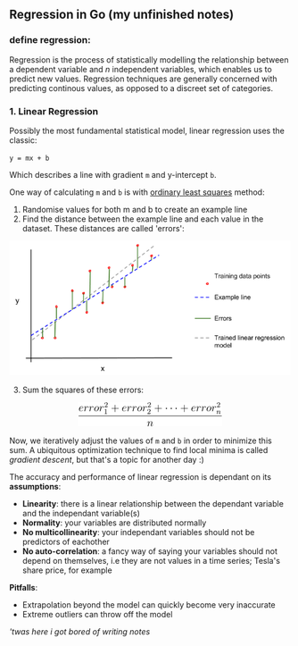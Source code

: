 ## Regression in Go (my unfinished notes)

### define regression:

Regression is the process of statistically modelling the relationship between a dependent variable and _n_ independent variables, which enables us to predict new values. Regression techniques are generally concerned with predicting continous values, as opposed to a discreet set of categories.

### 1. Linear Regression

Possibly the most fundamental statistical model, linear regression uses the classic:

`y = mx + b`

Which describes a line with gradient `m` and y-intercept `b`.

One way of calculating `m` and `b` is with [ordinary least squares](https://en.wikipedia.org/wiki/Ordinary_least_squares) method:

1. Randomise values for both m and b to create an example line
2. Find the distance between the example line and each value in the dataset. These distances are called 'errors':

<img src="./docs/ols.png">

3. Sum the squares of these errors:

<p align="center">
<img src="./docs/eq0.png">
</p>

Now, we iteratively adjust the values of `m` and `b` in order to minimize this sum. A ubiquitous optimization technique to find local minima is called _gradient descent_, but that's a topic for another day :)

The accuracy and performance of linear regression is dependant on its **assumptions**:

- **Linearity**: there is a linear relationship between the dependant variable and the independant variable(s)
- **Normality**: your variables are distributed normally
- **No multicollinearity**: your independant variables should not be predictors of eachother
- **No auto-correlation**: a fancy way of saying your variables should not depend on themselves, i.e they are not values in a time series; Tesla's share price, for example

**Pitfalls**:
- Extrapolation beyond the model can quickly become very inaccurate
- Extreme outliers can throw off the model 


*'twas here i got bored of writing notes*
